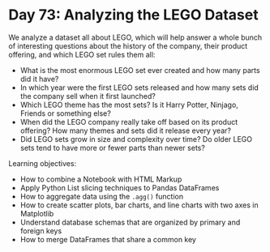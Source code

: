 # Day 73: Analyzing the LEGO Dataset

We analyze a dataset all about LEGO, which will help answer a whole bunch of interesting questions about the history of the company, their product offering, and which LEGO set rules them all:
- What is the most enormous LEGO set ever created and how many parts did it have?
- In which year were the first LEGO sets released and how many sets did the company sell when it first launched?
- Which LEGO theme has the most sets? Is it Harry Potter, Ninjago, Friends or something else?
- When did the LEGO company really take off based on its product offering? How many themes and sets did it release every year?
- Did LEGO sets grow in size and complexity over time? Do older LEGO sets tend to have more or fewer parts than newer sets?

Learning objectives:
- How to combine a Notebook with HTML Markup
- Apply Python List slicing techniques to Pandas DataFrames
- How to aggregate data using the `.agg()` function
- How to create scatter plots, bar charts, and line charts with two axes in Matplotlib
- Understand database schemas that are organized by primary and foreign keys
- How to merge DataFrames that share a common key